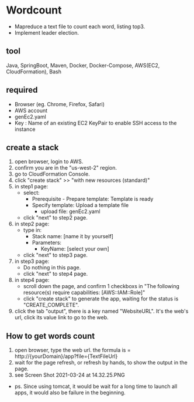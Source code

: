 # Wordcount
* Mapreduce a text file to count each word, listing top3.
* Implement leader election.

## tool
Java, SpringBoot, Maven, Docker, Docker-Compose, AWS(EC2, CloudFormation), Bash

## required
* Browser (eg. Chrome, Firefox, Safari)
* AWS account
* genEc2.yaml
* Key : Name of an existing EC2 KeyPair to enable SSH access to the instance

## create a stack
1. open browser, login to AWS.
2. confirm you are in the "us-west-2" region.
3. go to CloudFormation Console.
4. click "create stack" >> "with new resources (standard)"
5. in step1 page:
    * select:
        * Prerequisite - Prepare template: Template is ready
        * Specify template: Upload a template file
            * upload file: genEc2.yaml
    * click "next" to step2 page.
6. in step2 page:
    * type in:
        * Stack name: [name it by yourself]
        * Parameters:
            * KeyName: [select your own]
    * click "next" to step3 page.
7. in step3 page:
    * Do nothing in this page.
    * click "next" to step4 page.
8. in step4 page:
    * scroll down the page, and confirm 1 checkboxs in "The following resource(s) require capabilities: [AWS::IAM::Role]"
    * click "create stack" to generate the app, waiting for the status is "CREATE_COMPLETE".
9. click the tab "output", there is a key named "WebsiteURL". It's the web's url, click its value link to go to the web.

## How to get words count
1. open browser, type the web url.
   the formula is = http://{yourDomain}/app?file={TextFileUrl}
2. wait for the page refresh, or refresh by hands, to show the output in the page.
3. see Screen Shot 2021-03-24 at 14.32.25.PNG
* ps. Since using tomcat, it would be wait for a long time to launch all apps, it would also be failure in the beginning.
